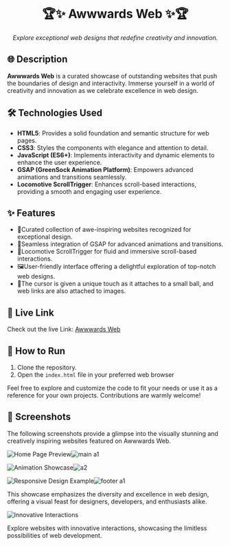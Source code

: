 <h1 align="center">
   🏆✨ Awwwards Web ✨🏆
</h1>

<p align="center">
  <em>Explore exceptional web designs that redefine creativity and innovation.</em>
</p>

## 🌐 Description

**Awwwards Web** is a curated showcase of outstanding websites that push the boundaries of design and interactivity. Immerse yourself in a world of creativity and innovation as we celebrate excellence in web design.

## 🛠️ Technologies Used

- **HTML5**: Provides a solid foundation and semantic structure for web pages.
- **CSS3**: Styles the components with elegance and attention to detail.
- **JavaScript (ES6+)**: Implements interactivity and dynamic elements to enhance the user experience.
- **GSAP (GreenSock Animation Platform)**: Empowers advanced animations and transitions seamlessly.
- **Locomotive ScrollTrigger**: Enhances scroll-based interactions, providing a smooth and engaging user experience.

## ✨ Features

- 📱Curated collection of awe-inspiring websites recognized for exceptional design.
- 🌈Seamless integration of GSAP for advanced animations and transitions.
- 🚀Locomotive ScrollTrigger for fluid and immersive scroll-based interactions.
- 🖼️User-friendly interface offering a delightful exploration of top-notch web designs.
- 🎨The cursor is given a unique touch as it attaches to a small ball, and web links are also attached to images.

## 🚀 Live Link

Check out the live Link: [Awwwards Web](https://kamaljuustdesign.netlify.app/)

## 🏃 How to Run

1. Clone the repository.
2. Open the `index.html` file in your preferred web browser

Feel free to explore and customize the code to fit your needs or use it as a reference for your own projects. Contributions are warmly welcome!

## 🌟 Screenshots

The following screenshots provide a glimpse into the visually stunning and creatively inspiring websites featured on Awwwards Web.

![Home Page Preview](https://github.com/YourUsername/Awwwards-Web/assets/screenshots/home-preview.png)![main a1](https://github.com/Kamu08/Awwwards_website/assets/87929852/dbe1d100-8e33-4d7c-ab14-30fa7ffd7027)


![Animation Showcase](https://github.com/YourUsername/Awwwards-Web/assets/screenshots/animation-showcase.png)![a2](https://github.com/Kamu08/Awwwards_website/assets/87929852/5e817fd6-8c22-4740-bee8-a07605ae568d)


![Responsive Design Example](https://github.com/YourUsername/Awwwards-Web/assets/screenshots/responsive-design-example.png)![footer a1](https://github.com/Kamu08/Awwwards_website/assets/87929852/af64de5c-18d8-4a41-9b01-7dc03506e5dc)


This showcase emphasizes the diversity and excellence in web design, offering a visual feast for designers, developers, and enthusiasts alike.

![Innovative Interactions](https://github.com/YourUsername/Awwwards-Web/assets/screenshots/innovative-interactions.png)

Explore websites with innovative interactions, showcasing the limitless possibilities of web development.

</details>
